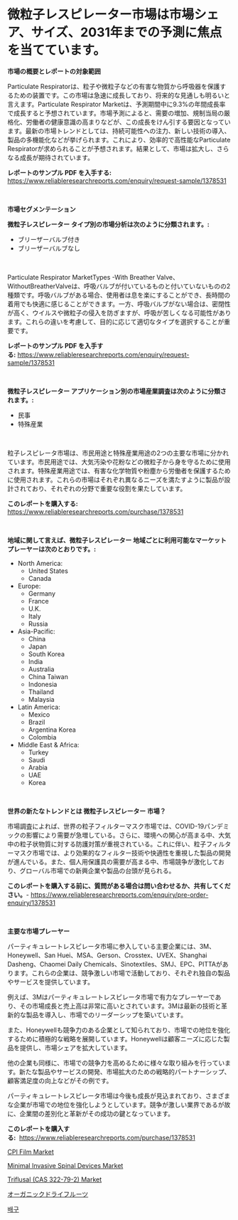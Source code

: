 <p><h1>微粒子レスピレーター市場は市場シェア、サイズ、2031年までの予測に焦点を当てています。</h1></p><p><strong>市場の概要とレポートの対象範囲</strong></p>
<p><p>Particulate Respiratorは、粒子や微粒子などの有害な物質から呼吸器を保護するための装置です。この市場は急速に成長しており、将来的な見通しも明るいと言えます。Particulate Respirator Marketは、予測期間中に9.3%の年間成長率で成長すると予想されています。市場予測によると、需要の増加、規制当局の厳格化、労働者の健康意識の高まりなどが、この成長をけん引する要因となっています。最新の市場トレンドとしては、持続可能性への注力、新しい技術の導入、製品の多機能化などが挙げられます。これにより、効率的で高性能なParticulate Respiratorが求められることが予想されます。結果として、市場は拡大し、さらなる成長が期待されています。</p></p>
<p><strong>レポートのサンプル PDF を入手する:</strong> <a href="https://www.reliableresearchreports.com/enquiry/request-sample/1378531">https://www.reliableresearchreports.com/enquiry/request-sample/1378531</a></p>
<p>&nbsp;</p>
<p><strong>市場セグメンテーション</strong></p>
<p><strong>微粒子レスピレーター タイプ別の市場分析は次のように分類されます。:</strong></p>
<p><ul><li>ブリーザーバルブ付き</li><li>ブリーザーバルブなし</li></ul></p>
<p>&nbsp;</p>
<p><p>Particulate Respirator MarketTypes -With Breather Valve、WithoutBreatherValveは、呼吸バルブが付いているものと付いていないものの2種類です。呼吸バルブがある場合、使用者は息を楽にすることができ、長時間の着用でも快適に感じることができます。一方、呼吸バルブがない場合は、密閉性が高く、ウイルスや微粒子の侵入を防ぎますが、呼吸が苦しくなる可能性があります。これらの違いを考慮して、目的に応じて適切なタイプを選択することが重要です。</p></p>
<p><strong>レポートのサンプル PDF を入手する:</strong>&nbsp;<a href="https://www.reliableresearchreports.com/enquiry/request-sample/1378531">https://www.reliableresearchreports.com/enquiry/request-sample/1378531</a></p>
<p>&nbsp;</p>
<p><strong> 微粒子レスピレーター アプリケーション別の市場産業調査は次のように分類されます。:</strong></p>
<p><ul><li>民事</li><li>特殊産業</li></ul></p>
<p>&nbsp;</p>
<p><p>粒子レスピレータ市場は、市民用途と特殊産業用途の2つの主要な市場に分かれています。市民用途では、大気汚染や花粉などの微粒子から身を守るために使用されます。特殊産業用途では、有害な化学物質や粉塵から労働者を保護するために使用されます。これらの市場はそれぞれ異なるニーズを満たすように製品が設計されており、それぞれの分野で重要な役割を果たしています。</p></p>
<p><strong>このレポートを購入する:</strong>&nbsp; <a href="https://www.reliableresearchreports.com/purchase/1378531">https://www.reliableresearchreports.com/purchase/1378531</a></p>
<p>&nbsp;</p>
<p><strong>地域に関して言えば、微粒子レスピレーター 地域ごとに利用可能なマーケットプレーヤーは次のとおりです。:</strong></p>
<p><ul>
    <li>
        North America:
        <ul>
            <li>United States</li>
            <li>Canada</li>
        </ul>
    </li>
    <li>
        Europe:
        <ul>
            <li>Germany</li>
            <li>France</li>
            <li>U.K.</li>
            <li>Italy</li>
            <li>Russia</li>
        </ul>
    </li>
    <li>
        Asia-Pacific:
        <ul>
            <li>China</li>
            <li>Japan</li>
            <li>South Korea</li>
            <li>India</li>
            <li>Australia</li>
            <li>China Taiwan</li>
            <li>Indonesia</li>
            <li>Thailand</li>
            <li>Malaysia</li>
        </ul>
    </li>
    <li>
        Latin America:
        <ul>
            <li>Mexico</li>
            <li>Brazil</li>
            <li>Argentina Korea</li>
            <li>Colombia</li>
        </ul>
    </li>
    <li>
        Middle East & Africa:
        <ul>
            <li>Turkey</li>
            <li>Saudi</li>
            <li>Arabia</li>
            <li>UAE</li>
            <li>Korea</li>
        </ul>
    </li>
    </ul></p>
<p>&nbsp;</p>
<p><strong>世界の新たなトレンドとは 微粒子レスピレーター 市場？</strong></p>
<p><p>市場調査によれば、世界の粒子フィルターマスク市場では、COVID-19パンデミックの影響により需要が急増している。さらに、環境への関心が高まる中、大気中の粒子状物質に対する防護対策が重視されている。これに伴い、粒子フィルターマスク市場では、より効果的なフィルター技術や快適性を重視した製品の開発が進んでいる。また、個人用保護具の需要が高まる中、市場競争が激化しており、グローバル市場での新興企業や製品の台頭が見られる。</p></p>
<p><strong>このレポートを購入する前に、質問がある場合は問い合わせるか、共有してください。</strong>- <a href="https://www.reliableresearchreports.com/enquiry/pre-order-enquiry/1378531">https://www.reliableresearchreports.com/enquiry/pre-order-enquiry/1378531</a></p>
<p>&nbsp;</p>
<p><strong>主要な市場プレーヤー</strong></p>
<p><p>パーティキュレートレスピレータ市場に参入している主要企業には、3M、Honeywell、San Huei、MSA、Gerson、Crosstex、UVEX、Shanghai Dasheng、Chaomei Daily Chemicals、Sinotextiles、SMJ、EPC、PITTAがあります。これらの企業は、競争激しい市場で活動しており、それぞれ独自の製品やサービスを提供しています。</p><p>例えば、3Mはパーティキュレートレスピレータ市場で有力なプレーヤーであり、その市場成長と売上高は非常に高いとされています。3Mは最新の技術と革新的な製品を導入し、市場でのリーダーシップを築いています。</p><p>また、Honeywellも競争力のある企業として知られており、市場での地位を強化するために積極的な戦略を展開しています。Honeywellは顧客ニーズに応じた製品を提供し、市場シェアを拡大しています。</p><p>他の企業も同様に、市場での競争力を高めるために様々な取り組みを行っています。新たな製品やサービスの開発、市場拡大のための戦略的パートナーシップ、顧客満足度の向上などがその例です。</p><p>パーティキュレートレスピレータ市場は今後も成長が見込まれており、さまざまな企業が市場での地位を強化しようとしています。競争が激しい業界であるが故に、企業間の差別化と革新がその成功の鍵となっています。</p></p>
<p><strong>このレポートを購入する:</strong>&nbsp;&nbsp;<a href="https://www.reliableresearchreports.com/purchase/1378531">https://www.reliableresearchreports.com/purchase/1378531</a></p>
<p><p><a href="https://issuu.com/reportprime-2/docs/cpi-film-market-size-2030.pptx">CPI Film Market</a></p><p><a href="https://scarlet-rocket-c63.notion.site/Minimal-Invasive-Spinal-Devices-Market-Size-Global-Industry-Overview-Market-Segmentation-and-Forec-518ea451c298492bb255f0648c66a533">Minimal Invasive Spinal Devices Market</a></p><p><a href="https://github.com/GroverBarry/Market-Research-Report-List-4/blob/main/triflusal-cas-322-79-2-market.md">Triflusal (CAS 322-79-2) Market</a></p><p><a href="https://github.com/joaejkdzgyljvo6/Market-Research-Report-List-1/blob/main/9795870607.md">オーガニックドライフルーツ</a></p><p><a href="https://github.com/idcefvhkdut6/Market-Research-Report-List-1/blob/main/8686373298.md">배구</a></p></p>